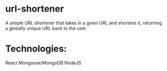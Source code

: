 # url-shortener
A simple URL shortener that takes in a given URL and shortens it, returning a globally unique URL back to the user. 

# Technologies:
React
Mongoose/MongoDB
NodeJS
